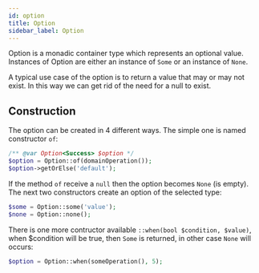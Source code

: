 ```yaml
---
id: option
title: Option
sidebar_label: Option
---
```


Option is a monadic container type which represents an optional value.  
Instances of Option are either an instance of `Some` or an instance of `None`.

A typical use case of the option is to return a value that may or may not exist. In this way we can get rid of the need for a null to exist.

## Construction

The option can be created in 4 different ways. The simple one is named constructor `of`:

```php
/** @var Option<Success> $option */
$option = Option::of(domainOperation());
$option->getOrElse('default');
```

If the method `of` receive a `null` then the option becomes `None` (is empty).
The next two constructors create an option of the selected type:

```php
$some = Option::some('value');
$none = Option::none();
```

There is one more contructor available `::when(bool $condition, $value)`, when $condition will be true, then `Some` is returned, in other case `None` will occurs:

```php
$option = Option::when(someOperation(), 5);
```
